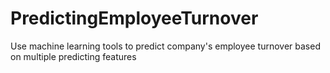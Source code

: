 # PredictingEmployeeTurnover
Use machine learning tools to predict company's employee turnover based on multiple predicting features
